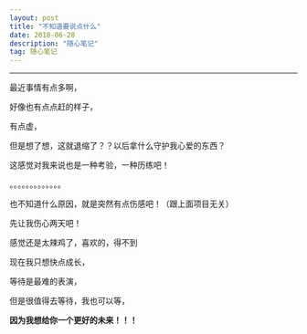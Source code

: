 ```yaml
---
layout: post
title: "不知道要说点什么"
date: 2018-06-28
description: "随心笔记"
tag: 随心笔记
---
```

---


最近事情有点多啊，<br>

好像也有点点赶的样子，<br>

有点虚，<br>

但是想了想，这就退缩了？？以后拿什么守护我心爱的东西？<br>

这感觉对我来说也是一种考验，一种历练吧！<br>

。。。。。。。。。。。。。<br>

也不知道什么原因，就是突然有点伤感吧！（跟上面项目无关）<br>

先让我伤心两天吧！<br>

感觉还是太辣鸡了，喜欢的，得不到<br>

现在我只想快点成长，<br>

等待是最难的表演，<br>

但是很值得去等待，我也可以等，<br>

**因为我想给你一个更好的未来！！！**

